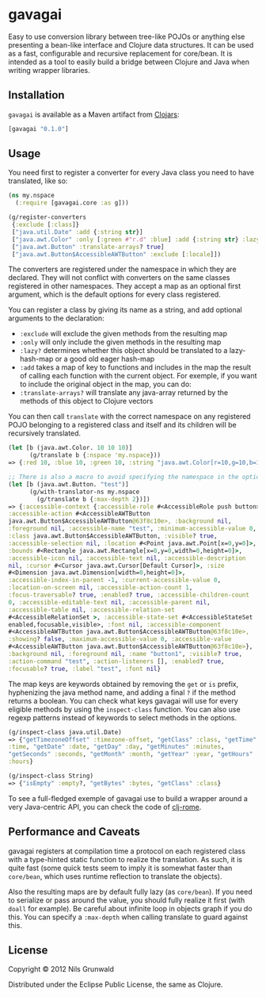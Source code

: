 # gavagai

Easy to use conversion library between tree-like POJOs or anything else presenting a bean-like interface and Clojure data structures. It can be used as a fast, configurable and recursive replacement for core/bean. It is intended as a tool to easily build a bridge between Clojure and Java when writing wrapper libraries.

## Installation

`gavagai` is available as a Maven artifact from
[Clojars](http://clojars.org/gavagai):

```clojure
[gavagai "0.1.0"]
```

## Usage

You need first to register a converter for every Java class you need to have translated, like so:
```clojure
(ns my.nspace
  (:require [gavagai.core :as g]))

(g/register-converters
 {:exclude [:class]}
 ["java.util.Date" :add {:string str}]
 ["java.awt.Color" :only [:green #"r.d" :blue] :add {:string str} :lazy? false]
 ["java.awt.Button" :translate-arrays? true]
 ["java.awt.Button$AccessibleAWTButton" :exclude [:locale]])
```

The converters are registered under the namespace in which they are declared. They will not conflict with converters on the same classes registered in other namespaces. They accept a map as an optional first argument, which is the default options for every class registered.

You can register a class by giving its name as a string, and add optional arguments to the declaration:
  - `:exclude` will exclude the given methods from the resulting map
  - `:only` will only include the given methods in the resulting map
  - `:lazy?` determines whether this object should be translated to a lazy-hash-map or a good old eager hash-map
  - `:add` takes a map of key to functions and includes in the map the result of calling each function with the current object. For exemple, if you want to include the original object in the map, you can do:
  - `:translate-arrays?` will translate any java-array returned by the methods of this object to Clojure vectors

You can then call `translate` with the correct namespace on any registered POJO belonging to a registered class and itself and its children will be recursively translated.

```clojure
(let [b (java.awt.Color. 10 10 10)]
      (g/translate b {:nspace 'my.nspace}))
=> {:red 10, :blue 10, :green 10, :string "java.awt.Color[r=10,g=10,b=10]"}

;; There is also a macro to avoid specifying the namespace in the options:
(let [b (java.awt.Button. "test")]
      (g/with-translator-ns my.nspace
        (g/translate b {:max-depth 2})])
=> {:accessible-context {:accessible-role #<AccessibleRole push button>,
:accessible-action #<AccessibleAWTButton
java.awt.Button$AccessibleAWTButton@63f8c10e>, :background nil,
:foreground nil, :accessible-name "test", :minimum-accessible-value 0,
:class java.awt.Button$AccessibleAWTButton, :visible? true,
:accessible-selection nil, :location #<Point java.awt.Point[x=0,y=0]>,
:bounds #<Rectangle java.awt.Rectangle[x=0,y=0,width=0,height=0]>,
:accessible-icon nil, :accessible-text nil, :accessible-description
nil, :cursor #<Cursor java.awt.Cursor[Default Cursor]>, :size
#<Dimension java.awt.Dimension[width=0,height=0]>,
:accessible-index-in-parent -1, :current-accessible-value 0,
:location-on-screen nil, :accessible-action-count 1,
:focus-traversable? true, :enabled? true, :accessible-children-count
0, :accessible-editable-text nil, :accessible-parent nil,
:accessible-table nil, :accessible-relation-set
#<AccessibleRelationSet >, :accessible-state-set #<AccessibleStateSet
enabled,focusable,visible>, :font nil, :accessible-component
#<AccessibleAWTButton java.awt.Button$AccessibleAWTButton@63f8c10e>,
:showing? false, :maximum-accessible-value 0, :accessible-value
#<AccessibleAWTButton java.awt.Button$AccessibleAWTButton@63f8c10e>},
:background nil, :foreground nil, :name "button1", :visible? true,
:action-command "test", :action-listeners [], :enabled? true,
:focusable? true, :label "test", :font nil}
```

 The map keys are keywords obtained by removing the `get` or `is` prefix, hyphenizing the java method name, and adding a final `?` if the method returns a boolean. You can check what keys gavagai will use for every eligible methods by using the `inspect-class` function. You can also use regexp patterns instead of keywords to select methods in the options.

```clojure
(g/inspect-class java.util.Date)
=> {"getTimezoneOffset" :timezone-offset, "getClass" :class, "getTime"
:time, "getDate" :date, "getDay" :day, "getMinutes" :minutes,
"getSeconds" :seconds, "getMonth" :month, "getYear" :year, "getHours"
:hours}

(g/inspect-class String)
=> {"isEmpty" :empty?, "getBytes" :bytes, "getClass" :class}
```

 To see a full-fledged exemple of gavagai use to build a wrapper around a very Java-centric API, you can check the code of [clj-rome](https://github.com/ngrunwald/clj-rome).

## Performance and Caveats

 gavagai registers at compilation time a protocol on each registered class with a type-hinted static function to realize the translation. As such, it is quite fast (some quick tests seem to imply it is somewhat faster than `core/bean`, which uses runtime reflection to translate the objects).

 Also the resulting maps are by default fully lazy (as `core/bean`). If you need to serialize or pass around the value, you should fully realize it first (with `doall` for example). Be careful about infinite loop in objects graph if you do this. You can specify a `:max-depth` when calling translate to guard against this.

## License

Copyright © 2012 Nils Grunwald

Distributed under the Eclipse Public License, the same as Clojure.
